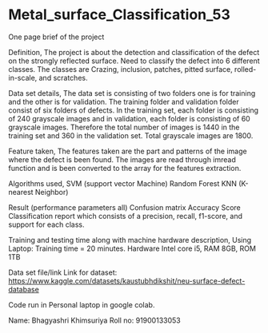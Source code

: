 # Metal_surface_Classification_53
One page brief of the project 

Definition,
The project is about the detection and classification of the defect on the strongly reflected surface. 
Need to classify the defect into 6 different classes. The classes are Crazing, inclusion, patches, pitted surface, rolled-in-scale, and scratches.

Data set details,
The data set is consisting of two folders one is for training and the other is for validation.
The training folder and validation folder consist of six folders of defects. In the training set, each folder is consisting of 240 grayscale images and in validation, each folder is consisting of 60 grayscale images. Therefore the total number of images is 1440 in the training set and 360 in the validation set. Total grayscale images are 1800.

Feature taken,
The features taken are the part and patterns of the image where the defect is been found. The images are read through imread function and is been converted to the array for the features extraction.

Algorithms used,
SVM (support vector Machine)
Random Forest 
KNN (K-nearest Neighbor)

Result (performance parameters all)
Confusion matrix
Accuracy Score
Classification report which consists of a precision, recall, f1-score, and support for each class.

Training and testing time along with machine hardware description,
Using Laptop: Training time = 20 minutes.
Hardware Intel core i5, RAM 8GB, ROM 1TB

Data set file/link
Link for dataset:
https://www.kaggle.com/datasets/kaustubhdikshit/neu-surface-defect-database

Code run in Personal laptop in google colab.

Name: Bhagyashri Khimsuriya
Roll no: 91900133053
